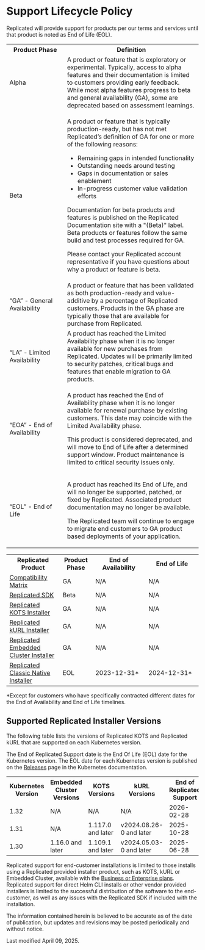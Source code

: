 # Support Lifecycle Policy

Replicated will provide support for products per our terms and services until that product is noted as End of Life (EOL).

<table>
  <tr>
    <th width="30%">Product Phase</th>
    <th width="70%">Definition</th>
  </tr>
  <tr>
    <td>Alpha</td>
    <td>A product or feature that is exploratory or experimental. Typically, access to alpha features and their documentation is limited to customers providing early feedback. While most alpha features progress to beta and general availability (GA), some are deprecated based on assessment learnings.</td>
  </tr>
  <tr>
    <td>Beta</td>
    <td><p>A product or feature that is typically production-ready, but has not met Replicated’s definition of GA for one or more of the following reasons:</p><ul><li>Remaining gaps in intended functionality</li><li>Outstanding needs around testing</li><li>Gaps in documentation or sales enablement</li><li>In-progress customer value validation efforts</li></ul><p>Documentation for beta products and features is published on the Replicated Documentation site with a "(Beta)" label. Beta products or features follow the same build and test processes required for GA.</p><p>Please contact your Replicated account representative if you have questions about why a product or feature is beta.</p></td>
  </tr>
  <tr>
    <td>“GA” - General Availability</td>
    <td>A product or feature that has been validated as both production-ready and value-additive by a percentage of Replicated customers. Products in the GA phase are typically those that are available for purchase from Replicated.</td>
  </tr>
  <tr>
    <td>“LA” - Limited Availability</td>
    <td>A product has reached the Limited Availability phase when it is no longer available for new purchases from Replicated. Updates will be primarily limited to security patches, critical bugs and features that enable migration to GA products.</td>
  </tr>
  <tr>
    <td>“EOA” - End of Availability</td>
    <td><p>A product has reached the End of Availability phase when it is no longer available for renewal purchase by existing customers. This date may coincide with the Limited Availability phase.</p><p>This product is considered deprecated, and will move to End of Life after a determined support window. Product maintenance is limited to critical security issues only.</p></td>
  </tr>
  <tr>
    <td>“EOL” - End of Life</td>
    <td><p>A product has reached its End of Life, and will no longer be supported, patched, or fixed by Replicated. Associated product documentation may no longer be available.</p><p>The Replicated team will continue to engage to migrate end customers to GA product based deployments of your application.</p></td>
  </tr>
</table>

<table>
  <tr>
    <th width="25%">Replicated Product</th>
    <th width="15%">Product Phase</th>
    <th width="25%">End of Availability</th>
    <th width="25%">End of Life</th>
  </tr>
  <tr>
    <td><a href="/vendor/testing-about">Compatibility Matrix</a></td>
    <td>GA</td>
    <td>N/A</td>
    <td>N/A</td>
  </tr>
  <tr>
    <td><a href="/vendor/replicated-sdk-overview">Replicated SDK</a></td>
    <td>Beta</td>
    <td>N/A</td>
    <td>N/A</td>
  </tr>
  <tr>
    <td><a href="/intro-kots">Replicated KOTS Installer</a></td>
    <td>GA</td>
    <td>N/A</td>
    <td>N/A</td>
  </tr>
    <tr>
    <td><a href="/vendor/kurl-about">Replicated kURL Installer</a></td>
    <td>GA</td>
    <td>N/A</td>
    <td>N/A</td>
  </tr>
  <tr>
    <td><a href="/vendor/embedded-overview">Replicated Embedded Cluster Installer</a></td>
    <td>GA</td>
    <td>N/A</td>
    <td>N/A</td>
  </tr>
  <tr>
    <td><a href="https://help.replicated.com/docs/native/getting-started/overview/">Replicated Classic Native Installer</a></td>
    <td>EOL</td>
    <td>2023-12-31&#42;</td>
    <td>2024-12-31&#42;</td>
  </tr>
</table>

&#42;Except for customers who have specifically contracted different dates for the End of Availability and End of Life timelines.  

## Supported Replicated Installer Versions

The following table lists the versions of Replicated KOTS and Replicated kURL that are supported on each Kubernetes version.

The End of Replicated Support date is the End Of Life (EOL) date for the Kubernetes version. The EOL date for each Kubernetes version is published on the [Releases](https://kubernetes.io/releases/) page in the Kubernetes documentation. 

<table>
  <tr>
    <th>Kubernetes Version</th>
    <th>Embedded Cluster Versions</th>
    <th>KOTS Versions</th>
    <th>kURL Versions</th>
    <th>End of Replicated Support</th>
  </tr>  
  <tr>
    <td>1.32</td>
    <td>N/A</td>
    <td>N/A</td>
    <td>N/A</td>
    <td>2026-02-28</td>
  </tr>
  <tr>
    <td>1.31</td>
    <td>N/A</td>
    <td>1.117.0 and later</td>
    <td>v2024.08.26-0 and later</td>
    <td>2025-10-28</td>
  </tr>
  <tr>
    <td>1.30</td>
    <td>1.16.0 and later</td>
    <td>1.109.1 and later</td>
    <td>v2024.05.03-0 and later</td>
    <td>2025-06-28</td>
  </tr>
</table>

Replicated support for end-customer installations is limited to those installs using a Replicated provided installer product, such as KOTS, kURL or Embedded Cluster, available with the [Business or Enterprise plans](https://www.replicated.com/pricing). Replicated support for direct Helm CLI installs or other vendor provided installers is limited to the successful distribution of the software to the end-customer, as well as any issues with the Replicated SDK if included with the installation. 


The information contained herein is believed to be accurate as of the date of publication, but updates and revisions may be posted periodically and without notice.

Last modified April 09, 2025.
